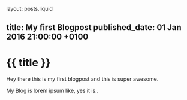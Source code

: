 layout: posts.liquid

title:   My first Blogpost
published_date:    01 Jan 2016 21:00:00 +0100
---
# {{ title }}

Hey there this is my first blogpost and this is super awesome.

My Blog is lorem ipsum like, yes it is..
